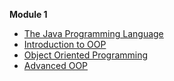 **Module 1**

* [The Java Programming Language][java-programming-language]
* [Introduction to OOP][oop-intro]
* [Object Oriented Programming][oop]
* [Advanced OOP][oop-advanced]



[java-programming-language]: <java-programming-language/java-programming-language.md>
[oop-intro]: <oop-intro/oop-intro.md>
[oop]: <oop/oop.md>
[oop-advanced]: <oop-advanced/oop-advanced.md>





